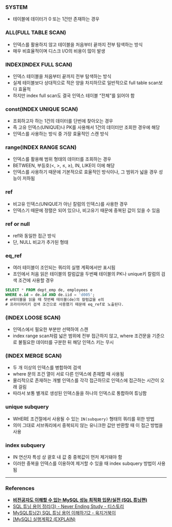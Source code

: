 ### SYSTEM

- 테이블에 데이터가 0 또는 1건만 존재하는 경우

### ALL(FULL TABLE SCAN)

- 인덱스를 활용하지 않고 테이블을 처음부터 끝까지 전부 탐색하는 방식
- 매우 비효율적이며 디스크 I/O의 비용이 많이 발생

### INDEX(INDEX FULL SCAN)

- 인덱스 테이블을 처음부터 끝까지 전부 탐색하는 방식
- 실제 테이블보다 상대적으로 적은 양을 차지하므로 일반적으로 full table scan보다 효율적
- 하지만 index full scan도 결국 인덱스 테이블 “전체”를 읽어야 함

### const(INDEX UNIQUE SCAN)

- 조회하고자 하는 1건의 데이터를 단번에 찾아오는 경우
- 즉 고유 인덱스(UNIQUE)나 PK를 사용해서 1건의 데이터만 조회한 경우에 해당
- 인덱스를 사용하는 방식 중 가장 효율적인 스캔 방식

### range(INDEX RANGE SCAN)

- 인덱스를 활용해 범위 형태의 데이터를 조회하는 경우
- BETWEEN, 부등호(<, >, ≤, ≥), IN, LIKE이 이에 해당
- 인덱스를 사용하기 때문에 기본적으로 효율적인 방식이나, 그 범위가 넓을 경우 성능이 저하됨

### ref

- 비고유 인덱스(UNIQUE가 아닌 칼럼의 인덱스)를 사용한 경우
- 인덱스기 때문에 정렬은 되어 있으나, 비고유기 때문에 중복된 값이 있을 수 있음

### ref or null

- ref와 동일한 접근 방식
- 단, NULL 비교가 추가된 형태

### eq_ref

- 여러 테이블이 조인되는 쿼리의 실행 계획에서만 표시됨
- 조인에서 처음 읽은 테이블의 칼럼값을 두번째 테이블의 PK나 unique키 칼럼의 검색 조건에 사용할 경우

```sql
SELECT * FROM dept_emp de, employees e
WHERE e.id = de.id AND de.iid = 'd005';
# e테이블을 읽을 때 첫번째 테이블(de)의 칼럼값을 e의
# 프라이머리키 검색 조건으로 사용했기 때문에 eq_ref로 노출된다.
```

### (INDEX LOOSE SCAN)

- 인덱스에서 필요한 부분만 선택하여 스캔
- index range scan처럼 넓은 범위에 전부 접근하지 않고, where 조건문을 기준으로 불필요한 데이터를 구분한 뒤 해당 인덱스 키는 무시

### (INDEX MERGE SCAN)

- 두 개 이상의 인덱스를 병합하여 검색
- where 문의 조건 열이 서로 다른 인덱스에 존재할 때 사용됨
- 물리적으로 존재하는 개별 인덱스를 각각 접근하므로 인덱스에 접근하는 시간이 오래 걸림
- 따라서 보통 별개로 생성된 인덱스들을 하나의 인덱스로 통합하여 튜닝함

### unique subquery

- WHERE 조건절에서 사용될 수 있는 `IN(subquery)` 형태의 쿼리를 위한 방법
- 의미 그대로 서브쿼리에서 중복되지 않는 유니크한 값만 반환할 때 이 접근 방법을 사용

### index subquery

- IN 연산자 특성 상 괄호 내 값 중 중복값이 먼저 제거돼야 함
- 이러한 중복을 인덱스를 이용하여 제거할 수 있을 때 index subquery 방법이 사용됨

---

### References

- [**비전공자도 이해할 수 있는 MySQL 성능 최적화 입문/실전 (SQL 튜닝편)**](https://www.inflearn.com/course/%EB%B9%84%EC%A0%84%EA%B3%B5%EC%9E%90-mysql-%EC%84%B1%EB%8A%A5%EC%B5%9C%EC%A0%95%ED%99%95-sql%ED%8A%9C%EB%8B%9D?srsltid=AfmBOopMiTIKspGSsqTKmPwjUhYhAgFf6i2XyWLqCrZBmn-Lhxv9Nxm_)
- [SQL 튜닝 용어 정리(3) - Never Ending Study - 티스토리](https://mungiyo.tistory.com/42)
- [MySQL튜닝2) SQL 튜닝 용어 이해하기2 - 육지거북이](https://land-turtler.tistory.com/134)
- [[MySQL] 실행계획2 (EXPLAIN)](https://velog.io/@ddongh1122/MySQL-%EC%8B%A4%ED%96%89%EA%B3%84%ED%9A%8D2-EXPLAIN)
